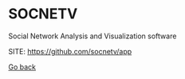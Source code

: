 # SOCNETV
 
 Social Network Analysis and Visualization software
 
 SITE: https://github.com/socnetv/app

 [Go back](https://portable-linux-apps.github.io/apps.html)
